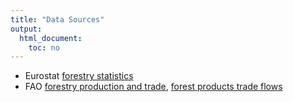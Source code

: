 ```yaml
---
title: "Data Sources"
output: 
  html_document: 
    toc: no 
---
```




* Eurostat [forestry statistics](http://ec.europa.eu/eurostat/statistics-explained/index.php/Forestry_statistics)
* FAO [forestry production and trade](http://www.fao.org/faostat/en/#data/FO), [forest products trade flows](http://www.fao.org/faostat/en/#data/FT)

